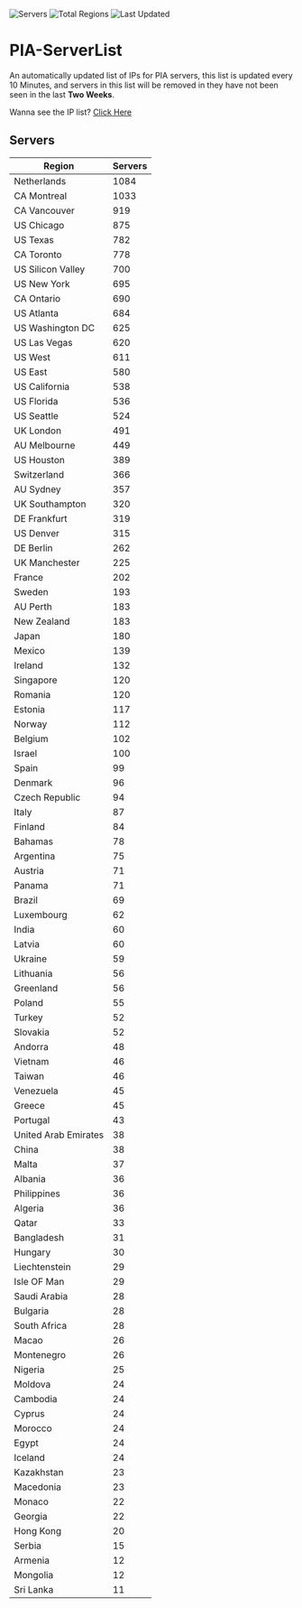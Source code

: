 ![Servers](https://img.shields.io/badge/Servers-20,097-darkgreen)
![Total Regions](https://img.shields.io/badge/Total_Regions-97-darkgreen)
![Last Updated](https://img.shields.io/badge/Last_Updated-June_18_2024_04:41_EDT-darkgreen)

# PIA-ServerList
An automatically updated list of IPs for PIA servers, this list is updated every 10 Minutes, and servers in this list will be removed in they have not been seen in the last **Two Weeks**.

Wanna see the IP list? [Click Here](./servers.json)

## Servers
| Region               | Servers |
|----------------------|---------|
| Netherlands | 1084 |
| CA Montreal | 1033 |
| CA Vancouver | 919 |
| US Chicago | 875 |
| US Texas | 782 |
| CA Toronto | 778 |
| US Silicon Valley | 700 |
| US New York | 695 |
| CA Ontario | 690 |
| US Atlanta | 684 |
| US Washington DC | 625 |
| US Las Vegas | 620 |
| US West | 611 |
| US East | 580 |
| US California | 538 |
| US Florida | 536 |
| US Seattle | 524 |
| UK London | 491 |
| AU Melbourne | 449 |
| US Houston | 389 |
| Switzerland | 366 |
| AU Sydney | 357 |
| UK Southampton | 320 |
| DE Frankfurt | 319 |
| US Denver | 315 |
| DE Berlin | 262 |
| UK Manchester | 225 |
| France | 202 |
| Sweden | 193 |
| AU Perth | 183 |
| New Zealand | 183 |
| Japan | 180 |
| Mexico | 139 |
| Ireland | 132 |
| Singapore | 120 |
| Romania | 120 |
| Estonia | 117 |
| Norway | 112 |
| Belgium | 102 |
| Israel | 100 |
| Spain | 99 |
| Denmark | 96 |
| Czech Republic | 94 |
| Italy | 87 |
| Finland | 84 |
| Bahamas | 78 |
| Argentina | 75 |
| Austria | 71 |
| Panama | 71 |
| Brazil | 69 |
| Luxembourg | 62 |
| India | 60 |
| Latvia | 60 |
| Ukraine | 59 |
| Lithuania | 56 |
| Greenland | 56 |
| Poland | 55 |
| Turkey | 52 |
| Slovakia | 52 |
| Andorra | 48 |
| Vietnam | 46 |
| Taiwan | 46 |
| Venezuela | 45 |
| Greece | 45 |
| Portugal | 43 |
| United Arab Emirates | 38 |
| China | 38 |
| Malta | 37 |
| Albania | 36 |
| Philippines | 36 |
| Algeria | 36 |
| Qatar | 33 |
| Bangladesh | 31 |
| Hungary | 30 |
| Liechtenstein | 29 |
| Isle OF Man | 29 |
| Saudi Arabia | 28 |
| Bulgaria | 28 |
| South Africa | 28 |
| Macao | 26 |
| Montenegro | 26 |
| Nigeria | 25 |
| Moldova | 24 |
| Cambodia | 24 |
| Cyprus | 24 |
| Morocco | 24 |
| Egypt | 24 |
| Iceland | 24 |
| Kazakhstan | 23 |
| Macedonia | 23 |
| Monaco | 22 |
| Georgia | 22 |
| Hong Kong | 20 |
| Serbia | 15 |
| Armenia | 12 |
| Mongolia | 12 |
| Sri Lanka | 11 |